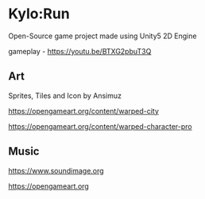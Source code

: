 # Kylo:Run
Open-Source game project made using Unity5 2D Engine

gameplay - https://youtu.be/BTXG2pbuT3Q

## Art
Sprites, Tiles and Icon by Ansimuz
  
  https://opengameart.org/content/warped-city
  
  https://opengameart.org/content/warped-character-pro
  
## Music 
  https://www.soundimage.org
  
  https://opengameart.org
